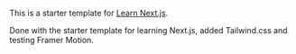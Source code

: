 This is a starter template for [Learn Next.js](https://nextjs.org/learn).

Done with the starter template for learning Next.js, added Tailwind.css and testing Framer Motion.
